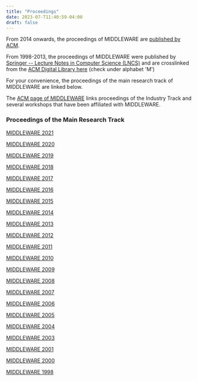 ```yaml
---
title: "Proceedings"
date: 2023-07-T11:40:59-04:00
draft: false
---
```


From 2014 onwards, the proceedings of MIDDLEWARE are [published by ACM](https://dl.acm.org/conference/middleware). 

From 1998-2013, the proceedings of MIDDLEWARE were published by [Springer -- Lecture Notes in Computer Science (LNCS)](https://www.springer.com/gp/computer-science/lncs) and are crosslinked from the [ACM Digital Library here](https://dl.acm.org/conference/middleware/proceedings) (check under alphabet 'M')


For your convenience, the proceedings of the main research track of MIDDLEWARE are linked below.

The [ACM page of MIDDLEWARE](https://dl.acm.org/conference/middleware/proceedings) links proceedings of the Industry Track and several workshops that have been affiliated with MIDDLEWARE.

### Proceedings of the Main Research Track

[MIDDLEWARE 2021](https://dl.acm.org/doi/proceedings/10.1145/3464298)

[MIDDLEWARE 2020](https://dl.acm.org/doi/proceedings/10.1145/3423211)

[MIDDLEWARE 2019](https://dl.acm.org/doi/proceedings/10.1145/3361525)

[MIDDLEWARE 2018](https://dl.acm.org/doi/proceedings/10.1145/3274808)

[MIDDLEWARE 2017](https://dl.acm.org/doi/proceedings/10.1145/3135974)

[MIDDLEWARE 2016](https://dl.acm.org/doi/proceedings/10.1145/2988336)

[MIDDLEWARE 2015](https://dl.acm.org/doi/proceedings/10.1145/2814576)

[MIDDLEWARE 2014](https://dl.acm.org/doi/proceedings/10.1145/2663165)

[MIDDLEWARE 2013](https://www.springer.com/gb/book/9783642450648)

[MIDDLEWARE 2012](https://www.springer.com/gp/book/9783642351693)

[MIDDLEWARE 2011](https://www.springer.com/gp/book/9783642258206)

[MIDDLEWARE 2010](https://www.springer.com/gp/book/9783642169540)

[MIDDLEWARE 2009](https://www.springer.com/gp/book/9783642104442)

[MIDDLEWARE 2008](https://www.springer.com/gp/book/9783540898559)

[MIDDLEWARE 2007](https://www.springer.com/gp/book/9783540767770)

[MIDDLEWARE 2006](https://www.springer.com/gp/book/9783540490234)

[MIDDLEWARE 2005](https://www.springer.com/gp/book/9783540303237)

[MIDDLEWARE 2004](https://www.springer.com/gp/book/9783540234289)

[MIDDLEWARE 2003](https://www.springer.com/gp/book/9783540403173)

[MIDDLEWARE 2001](https://www.springer.com/gp/book/9783540428008)

[MIDDLEWARE 2000](https://www.springer.com/gp/book/9783540673521)

[MIDDLEWARE 1998](https://dl.acm.org/doi/proceedings/10.5555/1659232)



